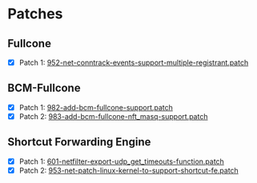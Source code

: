 # Patches

## Fullcone

- [x] Patch 1: [952-net-conntrack-events-support-multiple-registrant.patch](./952-net-conntrack-events-support-multiple-registrant.patch)

## BCM-Fullcone

- [x] Patch 1: [982-add-bcm-fullcone-support.patch](./982-add-bcm-fullcone-support.patch)
- [x] Patch 2: [983-add-bcm-fullcone-nft_masq-support.patch](./983-add-bcm-fullcone-nft_masq-support.patch)

## Shortcut Forwarding Engine

- [x] Patch 1: [601-netfilter-export-udp_get_timeouts-function.patch](./601-netfilter-export-udp_get_timeouts-function.patch)
- [x] Patch 2: [953-net-patch-linux-kernel-to-support-shortcut-fe.patch](./953-net-patch-linux-kernel-to-support-shortcut-fe.patch)
